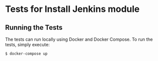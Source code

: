 # Tests for Install Jenkins module

## Running the Tests

The tests can run locally using Docker and Docker Compose. To run the tests, simply execute:

```bash
$ docker-compose up
```
